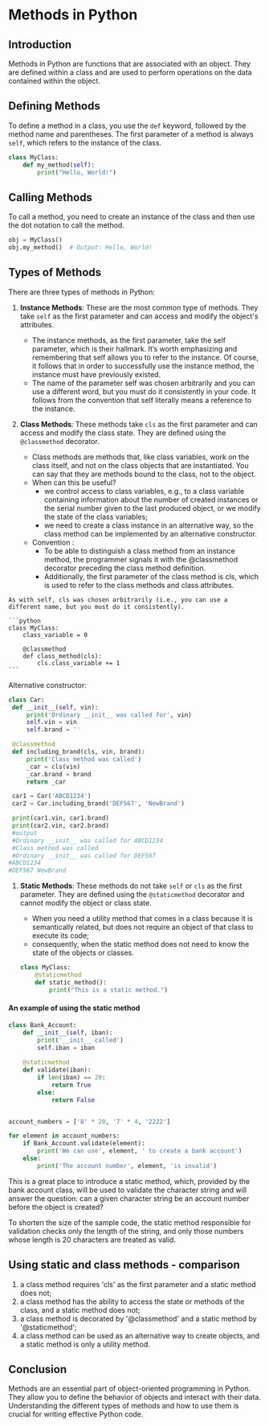 # Methods in Python

## Introduction
Methods in Python are functions that are associated with an object. They are defined within a class and are used to perform operations on the data contained within the object.

## Defining Methods
To define a method in a class, you use the `def` keyword, followed by the method name and parentheses. The first parameter of a method is always `self`, which refers to the instance of the class.

```python
class MyClass:
    def my_method(self):
        print("Hello, World!")
```

## Calling Methods
To call a method, you need to create an instance of the class and then use the dot notation to call the method.

```python
obj = MyClass()
obj.my_method()  # Output: Hello, World!
```

## Types of Methods
There are three types of methods in Python:

1. **Instance Methods**: These are the most common type of methods. They take `self` as the first parameter and can access and modify the object's attributes.
    -   The instance methods, as the first parameter, take the self parameter, which is their hallmark. It’s worth emphasizing and remembering that self allows you to refer to the instance. Of course, it follows that in order to successfully use the instance method, the instance must have previously existed.
    -   The name of the parameter self was chosen arbitrarily and you can use a different word, but you must do it consistently in your code. It follows from the convention that self literally means a reference to the instance. 

2. **Class Methods**: These methods take `cls` as the first parameter and can access and modify the class state. They are defined using the `@classmethod` decorator.
    -   Class methods are methods that, like class variables, work on the class itself, and not on the class objects that are instantiated. You can say that they are methods bound to the class, not to the object.
    -   When can this be useful? 
        -   we control access to class variables, e.g., to a class variable containing information about the number of created instances or the serial number given to the last produced object, or we modify the state of the class variables;
        -   we need to create a class instance in an alternative way, so the class method can be implemented by an alternative constructor.
    - Convention :
      - To be able to distinguish a class method from an instance method, the programmer signals it with the @classmethod decorator preceding the class method definition. 
      - Additionally, the first parameter of the class method is cls, which is used to refer to the class methods and class attributes.
  
  `As with self, cls was chosen arbitrarily (i.e., you can use a different name, but you must do it consistently).`

    ```python
    class MyClass:
        class_variable = 0

        @classmethod
        def class_method(cls):
            cls.class_variable += 1
    ```
   Alternative constructor:

   ```python
   class Car:
    def __init__(self, vin):
        print('Ordinary __init__ was called for', vin)
        self.vin = vin
        self.brand = ''

    @classmethod
    def including_brand(cls, vin, brand):
        print('Class method was called')
        _car = cls(vin)
        _car.brand = brand
        return _car

    car1 = Car('ABCD1234')
    car2 = Car.including_brand('DEF567', 'NewBrand')

    print(car1.vin, car1.brand)
    print(car2.vin, car2.brand)
    #output 
    #Ordinary __init__ was called for ABCD1234
    #Class method was called
    #Ordinary __init__ was called for DEF567
  #ABCD1234 
  #DEF567 NewBrand
   ```

1. **Static Methods**: These methods do not take `self` or `cls` as the first parameter. They are defined using the `@staticmethod` decorator and cannot modify the object or class state.
    - When you need a utility method that comes in a class because it is semantically related, but does not require an object of that class to execute its code;
    - consequently, when the static method does not need to know the state of the objects or classes.

    ```python
    class MyClass:
        @staticmethod
        def static_method():
            print("This is a static method.")
    ```
#### An example of using the static method
```python
class Bank_Account:
    def __init__(self, iban):
        print('__init__ called')
        self.iban = iban
            
    @staticmethod
    def validate(iban):
        if len(iban) == 20:
            return True
        else:
            return False


account_numbers = ['8' * 20, '7' * 4, '2222']

for element in account_numbers:
    if Bank_Account.validate(element):
        print('We can use', element, ' to create a bank account')
    else:
        print('The account number', element, 'is invalid')

```

This is a great place to introduce a static method, which, provided by the bank account class, will be used to validate the character string and will answer the question: can a given character string be an account number before the object is created?

To shorten the size of the sample code, the static method responsible for validation checks only the length of the string, and only those numbers whose length is 20 characters are treated as valid. 

## Using static and class methods - comparison
1) a class method requires 'cls' as the first parameter and a static method does not;
2) a class method has the ability to access the state or methods of the class, and a static method does not;
3) a class method is decorated by '@classmethod' and a static method by '@staticmethod';
4) a class method can be used as an alternative way to create objects, and a static method is only a utility method. 

## Conclusion
Methods are an essential part of object-oriented programming in Python. They allow you to define the behavior of objects and interact with their data. Understanding the different types of methods and how to use them is crucial for writing effective Python code.